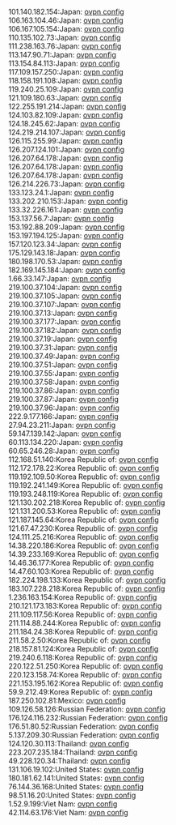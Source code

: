 101.140.182.154:Japan: [ovpn config](vpn/101_140_182_154.ovpn)  
106.163.104.46:Japan: [ovpn config](vpn/106_163_104_46.ovpn)  
106.167.105.154:Japan: [ovpn config](vpn/106_167_105_154.ovpn)  
110.135.102.73:Japan: [ovpn config](vpn/110_135_102_73.ovpn)  
111.238.163.76:Japan: [ovpn config](vpn/111_238_163_76.ovpn)  
113.147.90.71:Japan: [ovpn config](vpn/113_147_90_71.ovpn)  
113.154.84.113:Japan: [ovpn config](vpn/113_154_84_113.ovpn)  
117.109.157.250:Japan: [ovpn config](vpn/117_109_157_250.ovpn)  
118.158.191.108:Japan: [ovpn config](vpn/118_158_191_108.ovpn)  
119.240.25.109:Japan: [ovpn config](vpn/119_240_25_109.ovpn)  
121.109.180.63:Japan: [ovpn config](vpn/121_109_180_63.ovpn)  
122.255.191.214:Japan: [ovpn config](vpn/122_255_191_214.ovpn)  
124.103.82.109:Japan: [ovpn config](vpn/124_103_82_109.ovpn)  
124.18.245.62:Japan: [ovpn config](vpn/124_18_245_62.ovpn)  
124.219.214.107:Japan: [ovpn config](vpn/124_219_214_107.ovpn)  
126.115.255.99:Japan: [ovpn config](vpn/126_115_255_99.ovpn)  
126.207.124.101:Japan: [ovpn config](vpn/126_207_124_101.ovpn)  
126.207.64.178:Japan: [ovpn config](vpn/126_207_64_178.ovpn)  
126.207.64.178:Japan: [ovpn config](vpn/126_207_64_178.ovpn)  
126.207.64.178:Japan: [ovpn config](vpn/126_207_64_178.ovpn)  
126.214.226.73:Japan: [ovpn config](vpn/126_214_226_73.ovpn)  
133.123.24.1:Japan: [ovpn config](vpn/133_123_24_1.ovpn)  
133.202.210.153:Japan: [ovpn config](vpn/133_202_210_153.ovpn)  
133.32.226.161:Japan: [ovpn config](vpn/133_32_226_161.ovpn)  
153.137.56.7:Japan: [ovpn config](vpn/153_137_56_7.ovpn)  
153.192.88.209:Japan: [ovpn config](vpn/153_192_88_209.ovpn)  
153.197.194.125:Japan: [ovpn config](vpn/153_197_194_125.ovpn)  
157.120.123.34:Japan: [ovpn config](vpn/157_120_123_34.ovpn)  
175.129.143.18:Japan: [ovpn config](vpn/175_129_143_18.ovpn)  
180.198.170.53:Japan: [ovpn config](vpn/180_198_170_53.ovpn)  
182.169.145.184:Japan: [ovpn config](vpn/182_169_145_184.ovpn)  
1.66.33.147:Japan: [ovpn config](vpn/1_66_33_147.ovpn)  
219.100.37.104:Japan: [ovpn config](vpn/219_100_37_104.ovpn)  
219.100.37.105:Japan: [ovpn config](vpn/219_100_37_105.ovpn)  
219.100.37.107:Japan: [ovpn config](vpn/219_100_37_107.ovpn)  
219.100.37.13:Japan: [ovpn config](vpn/219_100_37_13.ovpn)  
219.100.37.177:Japan: [ovpn config](vpn/219_100_37_177.ovpn)  
219.100.37.182:Japan: [ovpn config](vpn/219_100_37_182.ovpn)  
219.100.37.19:Japan: [ovpn config](vpn/219_100_37_19.ovpn)  
219.100.37.31:Japan: [ovpn config](vpn/219_100_37_31.ovpn)  
219.100.37.49:Japan: [ovpn config](vpn/219_100_37_49.ovpn)  
219.100.37.51:Japan: [ovpn config](vpn/219_100_37_51.ovpn)  
219.100.37.55:Japan: [ovpn config](vpn/219_100_37_55.ovpn)  
219.100.37.58:Japan: [ovpn config](vpn/219_100_37_58.ovpn)  
219.100.37.86:Japan: [ovpn config](vpn/219_100_37_86.ovpn)  
219.100.37.87:Japan: [ovpn config](vpn/219_100_37_87.ovpn)  
219.100.37.96:Japan: [ovpn config](vpn/219_100_37_96.ovpn)  
222.9.177.166:Japan: [ovpn config](vpn/222_9_177_166.ovpn)  
27.94.23.211:Japan: [ovpn config](vpn/27_94_23_211.ovpn)  
59.147.139.142:Japan: [ovpn config](vpn/59_147_139_142.ovpn)  
60.113.134.220:Japan: [ovpn config](vpn/60_113_134_220.ovpn)  
60.65.246.28:Japan: [ovpn config](vpn/60_65_246_28.ovpn)  
112.168.51.140:Korea Republic of: [ovpn config](vpn/112_168_51_140.ovpn)  
112.172.178.22:Korea Republic of: [ovpn config](vpn/112_172_178_22.ovpn)  
119.192.109.50:Korea Republic of: [ovpn config](vpn/119_192_109_50.ovpn)  
119.192.241.149:Korea Republic of: [ovpn config](vpn/119_192_241_149.ovpn)  
119.193.248.119:Korea Republic of: [ovpn config](vpn/119_193_248_119.ovpn)  
121.130.202.218:Korea Republic of: [ovpn config](vpn/121_130_202_218.ovpn)  
121.131.200.53:Korea Republic of: [ovpn config](vpn/121_131_200_53.ovpn)  
121.187.145.64:Korea Republic of: [ovpn config](vpn/121_187_145_64.ovpn)  
121.67.47.230:Korea Republic of: [ovpn config](vpn/121_67_47_230.ovpn)  
124.111.25.216:Korea Republic of: [ovpn config](vpn/124_111_25_216.ovpn)  
14.38.220.186:Korea Republic of: [ovpn config](vpn/14_38_220_186.ovpn)  
14.39.233.169:Korea Republic of: [ovpn config](vpn/14_39_233_169.ovpn)  
14.46.36.177:Korea Republic of: [ovpn config](vpn/14_46_36_177.ovpn)  
14.47.60.103:Korea Republic of: [ovpn config](vpn/14_47_60_103.ovpn)  
182.224.198.133:Korea Republic of: [ovpn config](vpn/182_224_198_133.ovpn)  
183.107.228.218:Korea Republic of: [ovpn config](vpn/183_107_228_218.ovpn)  
1.236.163.154:Korea Republic of: [ovpn config](vpn/1_236_163_154.ovpn)  
210.121.173.183:Korea Republic of: [ovpn config](vpn/210_121_173_183.ovpn)  
211.109.117.56:Korea Republic of: [ovpn config](vpn/211_109_117_56.ovpn)  
211.114.88.244:Korea Republic of: [ovpn config](vpn/211_114_88_244.ovpn)  
211.184.24.38:Korea Republic of: [ovpn config](vpn/211_184_24_38.ovpn)  
211.58.2.50:Korea Republic of: [ovpn config](vpn/211_58_2_50.ovpn)  
218.157.81.124:Korea Republic of: [ovpn config](vpn/218_157_81_124.ovpn)  
219.240.6.118:Korea Republic of: [ovpn config](vpn/219_240_6_118.ovpn)  
220.122.51.250:Korea Republic of: [ovpn config](vpn/220_122_51_250.ovpn)  
220.123.158.74:Korea Republic of: [ovpn config](vpn/220_123_158_74.ovpn)  
221.153.195.162:Korea Republic of: [ovpn config](vpn/221_153_195_162.ovpn)  
59.9.212.49:Korea Republic of: [ovpn config](vpn/59_9_212_49.ovpn)  
187.250.102.81:Mexico: [ovpn config](vpn/187_250_102_81.ovpn)  
109.126.58.126:Russian Federation: [ovpn config](vpn/109_126_58_126.ovpn)  
176.124.116.232:Russian Federation: [ovpn config](vpn/176_124_116_232.ovpn)  
176.51.80.52:Russian Federation: [ovpn config](vpn/176_51_80_52.ovpn)  
5.137.209.30:Russian Federation: [ovpn config](vpn/5_137_209_30.ovpn)  
124.120.30.113:Thailand: [ovpn config](vpn/124_120_30_113.ovpn)  
223.207.235.184:Thailand: [ovpn config](vpn/223_207_235_184.ovpn)  
49.228.120.34:Thailand: [ovpn config](vpn/49_228_120_34.ovpn)  
131.106.19.102:United States: [ovpn config](vpn/131_106_19_102.ovpn)  
180.181.62.141:United States: [ovpn config](vpn/180_181_62_141.ovpn)  
76.144.36.168:United States: [ovpn config](vpn/76_144_36_168.ovpn)  
98.51.16.20:United States: [ovpn config](vpn/98_51_16_20.ovpn)  
1.52.9.199:Viet Nam: [ovpn config](vpn/1_52_9_199.ovpn)  
42.114.63.176:Viet Nam: [ovpn config](vpn/42_114_63_176.ovpn)  
